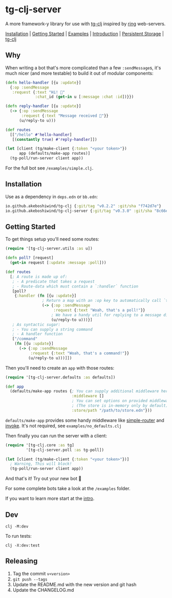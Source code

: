 # tg-clj-server

A more framework-y library for use with [tg-clj](https://github.com/Akeboshiwind/tg-clj) inspired by [ring](https://github.com/ring-clojure/ring) web-servers.

<p>
  <a href="#installation">Installation</a> |
  <a href="#getting-started">Getting Started</a> |
  <a href="examples/">Examples</a> |
  <a href="docs/intro.md">Introduction</a> |
  <a href="docs/defaults.md#simple-store">Persistent Storage</a> |
  <a href="https://github.com/Akeboshiwind/tg-clj">tg-clj</a>
</p>



## Why

When writing a bot that's more complicated than a few `:sendMessage`s, it's much
nicer (and more testable) to build it out of modular components:

```clojure
(defn hello-handler [{u :update}]
  {:op :sendMessage
   :request {:text "Hi! 🤖"
             :chat_id (get-in u [:message :chat :id])}})

(defn reply-handler [{u :update}]
  (-> {:op :sendMessage
       :request {:text "Message received 📨"}}
      (u/reply-to u)))

(def routes
  [["/hello" #'hello-handler]
   [(constantly true) #'reply-handler]])

(let [client (tg/make-client {:token "<your token>"})
      app (defaults/make-app routes)]
  (tg-poll/run-server client app))
```

For the full bot see `/examples/simple.clj`.



## Installation

Use as a dependency in `deps.edn` or `bb.edn`:

```clojure
io.github.akeboshiwind/tg-clj {:git/tag "v0.2.2" :git/sha "f742d7e"}
io.github.akeboshiwind/tg-clj-server {:git/tag "v0.3.0" :git/sha "8c66e84"}
```



## Getting Started

To get things setup you'll need some routes:

```clojure
(require '[tg-clj-server.utils :as u])

(defn poll? [request]
  (get-in request [:update :message :poll]))

(def routes
  [; A route is made up of:
   ; - A predicate that takes a request
   ; - Route-data which must contain a `:handler` function
   [poll?
    {:handler (fn [{u :update}]
                ; Return a map with an :op key to automatically call `tg-clj/invoke`
                (-> {:op :sendMessage
                     :request {:text "Woah, that's a poll!"}}
                    ; We have a handy util for replying to a message directly
                    (u/reply-to u)))}]
   ; As syntactic sugar:
   ; - You can supply a string command
   ; - A handler function
   ["/command"
    (fn [{u :update}]
      (-> {:op :sendMessage
           :request {:text "Woah, that's a command!"}}
          (u/reply-to u)))]])
```

Then you'll need to create an `app` with those routes:

```clojure
(require '[tg-clj-server.defaults :as defaults])

(def app
  (defaults/make-app routes {; You can supply additional middleware here
                             :middleware []
                             ; You can set options on provided middleware like so
                             ; (The store is in-memory only by default)
                             :store/path "/path/to/store.edn"}))
```

`defaults/make-app` provides some handy middleware like [simple-router](docs/intro.md#routing) and [invoke](docs/included-middleware.md#invoke). It's not required, see `examples/no_defaults.clj`

Then finally you can run the server with a client:

```clojure
(require '[tg-clj.core :as tg]
         '[tg-clj-server.poll :as tg-poll])

(let [client (tg/make-client {:token "<your token>"})]
  ; Warning, This will block!
  (tg-poll/run-server client app))
```

And that's it! Try out your new bot 🤖

For some complete bots take a look at the `/examples` folder.

If you want to learn more start at the [intro](docs/intro.md).



## Dev

`clj -M:dev`

To run tests:

`clj -X:dev:test`



## Releasing

1. Tag the commit `v<version>`
2. `git push --tags`
3. Update the README.md with the new version and git hash
4. Update the CHANGELOG.md
